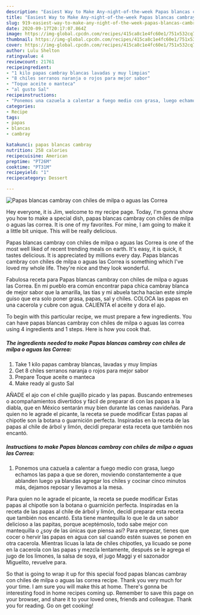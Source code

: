 ```yaml
---
description: "Easiest Way to Make Any-night-of-the-week Papas blancas cambray con chiles de milpa o aguas las Correa"
title: "Easiest Way to Make Any-night-of-the-week Papas blancas cambray con chiles de milpa o aguas las Correa"
slug: 919-easiest-way-to-make-any-night-of-the-week-papas-blancas-cambray-con-chiles-de-milpa-o-aguas-las-correa
date: 2020-09-17T20:17:07.864Z
image: https://img-global.cpcdn.com/recipes/415ca8c1e4fc60e1/751x532cq70/papas-blancas-cambray-con-chiles-de-milpa-o-aguas-las-correa-foto-principal.jpg
thumbnail: https://img-global.cpcdn.com/recipes/415ca8c1e4fc60e1/751x532cq70/papas-blancas-cambray-con-chiles-de-milpa-o-aguas-las-correa-foto-principal.jpg
cover: https://img-global.cpcdn.com/recipes/415ca8c1e4fc60e1/751x532cq70/papas-blancas-cambray-con-chiles-de-milpa-o-aguas-las-correa-foto-principal.jpg
author: Lulu Shelton
ratingvalue: 4
reviewcount: 21761
recipeingredient:
- "1 kilo papas cambray blancas lavadas y muy limpias"
- "8 chiles serranos naranja o rojos para mejor sabor"
- "Toque aceite o manteca"
- "al gusto Sal"
recipeinstructions:
- "Ponemos una cazuela a calentar a fuego medio con grasa, luego echamos las papa a que se doren, moviendo constantemente a que ablanden luego ya blandas agregar los chiles y cocinar cinco minutos más, dejamos reposar y llevamos a la mesa."
categories:
- Recipe
tags:
- papas
- blancas
- cambray

katakunci: papas blancas cambray 
nutrition: 258 calories
recipecuisine: American
preptime: "PT26M"
cooktime: "PT31M"
recipeyield: "1"
recipecategory: Dessert

---
```



![Papas blancas cambray con chiles de milpa o aguas las Correa](https://img-global.cpcdn.com/recipes/415ca8c1e4fc60e1/751x532cq70/papas-blancas-cambray-con-chiles-de-milpa-o-aguas-las-correa-foto-principal.jpg)

Hey everyone, it is Jim, welcome to my recipe page. Today, I'm gonna show you how to make a special dish, papas blancas cambray con chiles de milpa o aguas las correa. It is one of my favorites. For mine, I am going to make it a little bit unique. This will be really delicious.

Papas blancas cambray con chiles de milpa o aguas las Correa is one of the most well liked of recent trending meals on earth. It's easy, it is quick, it tastes delicious. It is appreciated by millions every day. Papas blancas cambray con chiles de milpa o aguas las Correa is something which I've loved my whole life. They're nice and they look wonderful.

Fabulosa receta para Papas blancas cambray con chiles de milpa o aguas las Correa. En mi pueblo era común encontrar papa chica cambray blanca de mejor sabor que la amarilla, las tías y mi abuela tacha hacían este simple guiso que era solo poner grasa, papas, sal y chiles. COLOCA las papas en una cacerola y cubre con agua. CALIENTA el aceite y dora el ajo.


To begin with this particular recipe, we must prepare a few ingredients. You can have papas blancas cambray con chiles de milpa o aguas las correa using 4 ingredients and 1 steps. Here is how you cook that.

<!--inarticleads1-->

##### The ingredients needed to make Papas blancas cambray con chiles de milpa o aguas las Correa:

1. Take 1 kilo papas cambray blancas, lavadas y muy limpias
1. Get 8 chiles serranos naranja o rojos para mejor sabor
1. Prepare Toque aceite o manteca
1. Make ready al gusto Sal


AÑADE el ajo con el chile guajillo picado y las papas. Buscando entremeses o acompañamientos divertidos y fácil de preparar di con las papas a la diabla, que en México sentarán muy bien durante las cenas navideñas. Para quien no le agrade el picante, la receta se puede modificar Estas papas al chipotle son la botana o guarnición perfecta. Inspiradas en la receta de las papas al chile de árbol y limón, decidí preparar esta receta que también nos encantó. 

<!--inarticleads2-->

##### Instructions to make Papas blancas cambray con chiles de milpa o aguas las Correa:

1. Ponemos una cazuela a calentar a fuego medio con grasa, luego echamos las papa a que se doren, moviendo constantemente a que ablanden luego ya blandas agregar los chiles y cocinar cinco minutos más, dejamos reposar y llevamos a la mesa.


Para quien no le agrade el picante, la receta se puede modificar Estas papas al chipotle son la botana o guarnición perfecta. Inspiradas en la receta de las papas al chile de árbol y limón, decidí preparar esta receta que también nos encantó. Esta tiene mantequilla lo que le da un sabor delicioso a las papitas, porque aceptémoslo, todo sabe mejor con mantequilla o ¿soy de las únicas que piensa así? Para empezar, tienes que cocer o hervir las papas en agua con sal cuando estén suaves se ponen en otra cacerola. Mientras licuas la lata de chiles chipotles, ya licuado se pone en la cacerola con las papas y mezcla lentamente, después se le agrega el jugo de los limones, la salsa de soya, el jugo Maggi y el sazonador Miguelito, revuelve para. 

So that is going to wrap it up for this special food papas blancas cambray con chiles de milpa o aguas las correa recipe. Thank you very much for your time. I am sure you will make this at home. There's gonna be interesting food in home recipes coming up. Remember to save this page on your browser, and share it to your loved ones, friends and colleague. Thank you for reading. Go on get cooking!
